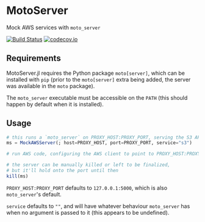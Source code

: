 # MotoServer

Mock AWS services with `moto_server`

[![Build Status](https://travis-ci.org/invenia/MotoServer.jl.svg?branch=master)](https://travis-ci.org/invenia/MotoServer.jl)
[![codecov.io](http://codecov.io/github/invenia/MotoServer.jl/coverage.svg?branch=master)](http://codecov.io/github/invenia/MotoServer.jl?branch=master)

## Requirements

MotoServer.jl requires the Python package `moto[server]`, which can be installed with `pip` (prior to the `moto[server]` extra being added, the server was available in the `moto` package).

The `moto_server` executable must be accessible on the `PATH` (this should happen by default when it is installed).

## Usage

```julia
# this runs a `moto_server` on PROXY_HOST:PROXY_PORT, serving the S3 API
ms = MockAWSServer(; host=PROXY_HOST, port=PROXY_PORT, service="s3")

# run AWS code, configuring the AWS client to point to PROXY_HOST:PROXY_PORT

# the server can be manually killed or left to be finalized, 
# but it'll hold onto the port until then
kill(ms)
```

`PROXY_HOST:PROXY_PORT` defaults to `127.0.0.1:5000`, which is also `moto_server`'s default.

`service` defaults to `""`, and will have whatever behaviour `moto_server` has when no argument is passed to it (this appears to be undefined). 

